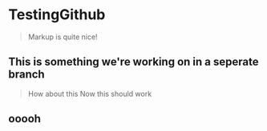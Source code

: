# TestingGithub

> Markup is quite nice!


## This is something we're working on in a seperate branch

> How about this
> Now this should work

## ooooh